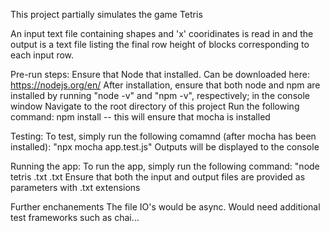 This project partially simulates the game Tetris

An input text file containing shapes and 'x' cooridinates is read in and the output is a text file listing the final row height of blocks corresponding to each input row.

Pre-run steps:
	Ensure that Node that installed. Can be downloaded here: https://nodejs.org/en/
	After installation, ensure that both node and npm are installed by running "node -v" and "npm -v", respectively; in the console window
	Navigate to the root directory of this project
	Run the following command: npm install -- this will ensure that mocha is installed

Testing:
	To test, simply run the following comamnd (after mocha has been installed): "npx mocha app.test.js"
	Outputs will be displayed to the console

Running the app:
	To run the app, simply run the following command: "node tetris <inputfile>.txt <outputfile>.txt
	Ensure that both the input and output files are provided as parameters with .txt extensions


Further enchanements
	The file IO's would be async. Would need additional test frameworks such as chai...
